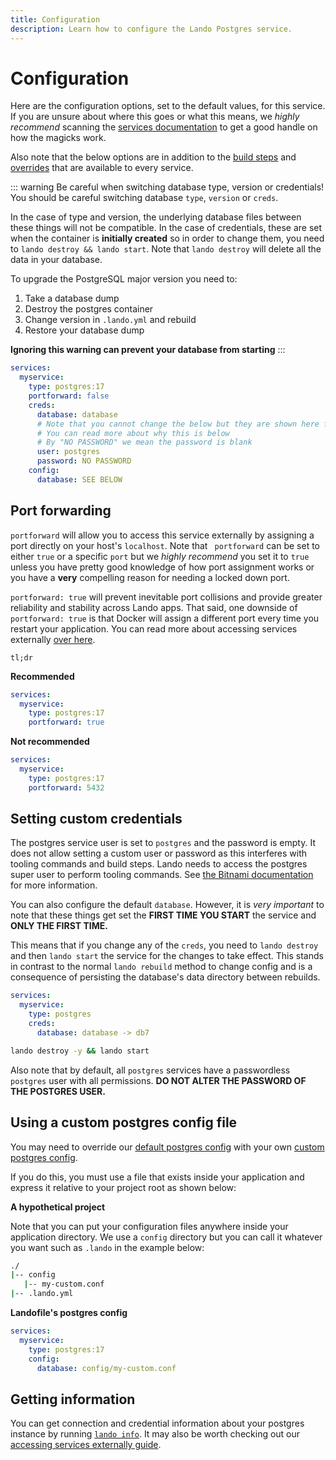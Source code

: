 ```yaml
---
title: Configuration
description: Learn how to configure the Lando Postgres service.
---
```


# Configuration

Here are the configuration options, set to the default values, for this service. If you are unsure about where this goes or what this means, we *highly recommend* scanning the [services documentation](https://docs.lando.dev/services/lando-3.html) to get a good handle on how the magicks work.

Also note that the below options are in addition to the [build steps](https://docs.lando.dev/services/lando-3.html#build-steps) and [overrides](https://docs.lando.dev/services/lando-3.html#overrides) that are available to every service.

::: warning Be careful when switching database type, version or credentials!
You should be careful switching database `type`, `version` or `creds`.

In the case of type and version, the underlying database files between these things will not be compatible. In the case of credentials, these are set when the container is **initially created** so in order to change them, you need to `lando destroy && lando start`. Note that `lando destroy` will delete all the data in your database.

To upgrade the PostgreSQL major version you need to:

1. Take a database dump
2. Destroy the postgres container
3. Change version in `.lando.yml` and rebuild
4. Restore your database dump

**Ignoring this warning can prevent your database from starting**
:::

```yaml
services:
  myservice:
    type: postgres:17
    portforward: false
    creds:
      database: database
      # Note that you cannot change the below but they are shown here for transparency
      # You can read more about why this is below
      # By "NO PASSWORD" we mean the password is blank
      user: postgres
      password: NO PASSWORD
    config:
      database: SEE BELOW
```

## Port forwarding

`portforward` will allow you to access this service externally by assigning a port directly on your host's `localhost`. Note that ` portforward` can be set to either `true` or a specific `port` but we *highly recommend* you set it to `true` unless you have pretty good knowledge of how port assignment works or you have a **very** compelling reason for needing a locked down port.

`portforward: true` will prevent inevitable port collisions and provide greater reliability and stability across Lando apps. That said, one downside of `portforward: true` is that Docker will assign a different port every time you restart your application. You can read more about accessing services externally [over here](https://docs.lando.dev/guides/external-access.html).

`tl;dr`

**Recommended**

```yaml
services:
  myservice:
    type: postgres:17
    portforward: true
```

**Not recommended**

```yaml
services:
  myservice:
    type: postgres:17
    portforward: 5432
```

## Setting custom credentials

The postgres service user is set to `postgres` and the password is empty. It does not allow setting a custom user or password as this interferes with tooling commands and build steps. Lando needs to access the postgres super user to perform tooling commands. See [the Bitnami documentation](https://github.com/bitnami/containers/tree/main/bitnami/postgresql) for more information.

You can also configure the default `database`. However, it is *very important* to note that these things get set the **FIRST TIME YOU START** the service and **ONLY THE FIRST TIME.**

This means that if you change any of the `creds`, you need to `lando destroy` and then `lando start` the service for the changes to take effect. This stands in contrast to the normal `lando rebuild` method to change config and is a consequence of persisting the database's data directory between rebuilds.

```yaml
services:
  myservice:
    type: postgres
    creds:
      database: database -> db7
```

```bash
lando destroy -y && lando start
```

Also note that by default, all `postgres` services have a passwordless `postgres` user with all permissions. **DO NOT ALTER THE PASSWORD OF THE POSTGRES USER.**

## Using a custom postgres config file

You may need to override our [default postgres config](https://github.com/lando/postgres/tree/main/builders) with your own [custom postgres config](https://github.com/postgres/postgres/blob/master/src/backend/utils/misc/postgresql.conf.sample).

If you do this, you must use a file that exists inside your application and express it relative to your project root as shown below:

**A hypothetical project**

Note that you can put your configuration files anywhere inside your application directory. We use a `config` directory but you can call it whatever you want such as `.lando` in the example below:

```bash
./
|-- config
   |-- my-custom.conf
|-- .lando.yml
```

**Landofile's postgres config**

```yaml
services:
  myservice:
    type: postgres:17
    config:
      database: config/my-custom.conf
```

## Getting information

You can get connection and credential information about your postgres instance by running [`lando info`](https://docs.lando.dev/cli/info.html). It may also be worth checking out our [accessing services externally guide](https://docs.lando.dev/guides/external-access.html).
